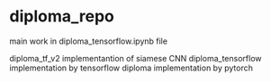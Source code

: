 # diploma_repo

main work in diploma_tensorflow.ipynb file

diploma_tf_v2 implementantion of siamese CNN
diploma_tensorflow implementation by tensorflow
diploma implementation by pytorch